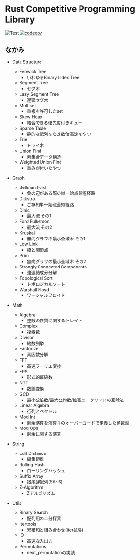 # Rust Competitive Programming Library

![Test](https://github.com/Shirataki2/procon_library_rs/workflows/Test/badge.svg?branch=main)
[![codecov](https://codecov.io/gh/Shirataki2/procon_library_rs/branch/main/graph/badge.svg?token=hQ2KxSGwfA)](https://codecov.io/gh/Shirataki2/procon_library_rs)
## なかみ

- Data Structure
    - Fenwick Tree
        - いわゆるBinary Index Tree
    - Segment Tree
        - セグ木
    - Lazy Segment Tree
        - 遅延セグ木
    - Multiset
        - 重複を許可したset
    - Skew Heap
        - 結合できる優先度付きキュー
    - Sparse Table
        - 静的な配列なら定数倍高速なやつ
    - Trie
        - トライ木
    - Union Find
        - 素集合データ構造
    - Weighted Union Find
        - 重みが付いたやつ

- Graph
    - Bellman Ford
        - 負の辺がある際の単一始点最短経路
    - Dijkstra
        - ご存知単一始点最短経路
    - Dinic
        - 最大流 その1
    - Ford Fulkerson
        - 最大流 その2
    - Kruskal
        - 無向グラフの最小全域木 その1
    - Low Link
        - 橋と関節点
    - Prim
        - 無向グラフの最小全域木 その2
    - Strongly Connected Components
        - 強連結成分分解
    - Topological Sort
        - トポロジカルソート
    - Warshall Floyd
        - ワーシャルフロイド

- Math
    - Algebra
        - 整数の性質に関するトレイト
    - Complex
        - 複素数
    - Divisor
        - 約数列挙
    - Factorize
        - 素因数分解
    - FFT
        - 高速フーリエ変換
    - FPS
        - 形式的冪級数
    - NTT
        - 数論変換
    - GCD
        - 最小公倍数/最大公約数/拡張ユークリッドの互除法
    - Linear Algebra
        - 行列とベクトル
    - Mod Int
        - 剰余演算を演算子のオーバーロードで定義した整数型
    - Mod Ops
        - 剰余に関する演算

- String
    - Edit Distance
        - 編集距離
    - Rolling Hash
        - ローリングハッシュ
    - Suffix Array
        - 接尾辞配列(SA-IS)
    - Z-Algorithm
        - Zアルゴリズム

- Utils
    - Binary Search
        - 配列用の二分探索
    - Itertools
        - 累積和と組み合わせ(iter拡張)
    - IO
        - 高速な入出力
    - Permutations
        - next_permutationの実装
